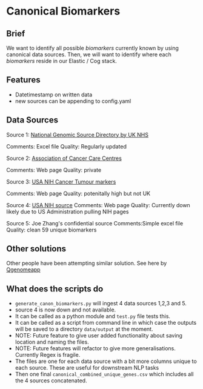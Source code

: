 # Canonical Biomarkers

## Brief

We want to identify all possible *biomarkers* currently known by using canonical data sources.
Then, we will want to identify where each *biomarkers* reside in our Elastic / Cog stack.

## Features

- Datetimestamp on written data
- new sources can be appending to config.yaml

## Data Sources

Source 1: [National Genomic Source Directory by UK NHS](https://www.genomicseducation.hee.nhs.uk/genotes/knowledge-hub/the-national-genomic-test-directory/)

Comments: Excel file 
Quality: Regularly updated

Source 2: [Association of Cancer Care Centres](https://www.accc-cancer.org/home/learn/precision-medicine/cancer-diagnostics/biomarkers/biomarkerlive/lexicon/cancer-biomarkers)

Comments: Web page
Quality: private 

Source 3: [USA NIH Cancer Tumour markers](https://www.cancer.gov/about-cancer/diagnosis-staging/diagnosis/tumor-markers-list)

Comments: Web page
Quality: potenitally high but not UK

Source 4: [USA NIH source](https://edrn.nci.nih.gov/data-and-resources/biomarkers/)
Comments: Web page
Quality: Currently down likely due to US Administration pulling NIH pages

Source 5: Joe Zhang's confidential source
Comments:Simple excel file 
Quality: clean
59 unique biomarkers


## Other solutions

Other people have been attempting similar solution. See here by [Qgenomeapp](https://qgenome.co.uk/)

## What does the scripts do

* `generate_canon_biomarkers.py` will ingest 4 data sources 1,2,3 and 5.
* source 4 is now down and not available.
* It can be called as a python module and `test.py` file tests this.
* It can be called as a script from command line in which case the outputs will be saved to a directory `data/output` at the moment. 
* NOTE: Future feature to give user added functionality about saving location and naming the files. 
* NOTE: Future features will refactor to give more generalisations. Currently Regex is fragile.
* The files are one for each data source with a bit more columns unique to each source. These are useful for downstream NLP tasks
* Then one final `canonical_combined_unique_genes.csv` which includes all the 4 sources concatenated.
